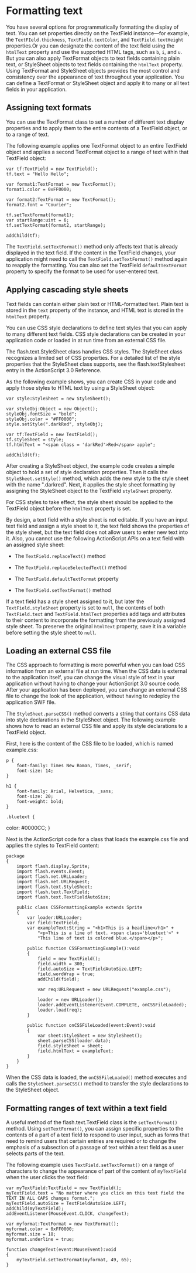 # Formatting text

<div>

You have several options for programmatically formatting the display of text.
You can set properties directly on the TextField instance—for example, the
`TextFIeld.thickness`, `TextField.textColor`, and `TextField.textHeight`
properties.Or you can designate the content of the text field using the
`htmlText` property and use the supported HTML tags, such as `b`, `i`, and `u`.
But you can also apply TextFormat objects to text fields containing plain text,
or StyleSheet objects to text fields containing the `htmlText` property. Using
TextFormat and StyleSheet objects provides the most control and consistency over
the appearance of text throughout your application. You can define a TextFormat
or StyleSheet object and apply it to many or all text fields in your
application.

</div>

<div>

## Assigning text formats

<div>

You can use the TextFormat class to set a number of different text display
properties and to apply them to the entire contents of a TextField object, or to
a range of text.

The following example applies one TextFormat object to an entire TextField
object and applies a second TextFormat object to a range of text within that
TextField object:

    var tf:TextField = new TextField();
    tf.text = "Hello Hello";

    var format1:TextFormat = new TextFormat();
    format1.color = 0xFF0000;

    var format2:TextFormat = new TextFormat();
    format2.font = "Courier";

    tf.setTextFormat(format1);
    var startRange:uint = 6;
    tf.setTextFormat(format2, startRange);

    addChild(tf);

The `TextField.setTextFormat()` method only affects text that is already
displayed in the text field. If the content in the TextField changes, your
application might need to call the `TextField.setTextFormat()` method again to
reapply the formatting. You can also set the TextField `defaultTextFormat`
property to specify the format to be used for user-entered text.

</div>

</div>

<div>

## Applying cascading style sheets

<div>

Text fields can contain either plain text or HTML-formatted text. Plain text is
stored in the `text` property of the instance, and HTML text is stored in the
`htmlText` property.

You can use CSS style declarations to define text styles that you can apply to
many different text fields. CSS style declarations can be created in your
application code or loaded in at run time from an external CSS file.

The flash.text.StyleSheet class handles CSS styles. The StyleSheet class
recognizes a limited set of CSS properties. For a detailed list of the style
properties that the StyleSheet class supports, see the flash.textStylesheet
entry in the ActionScript 3.0 Reference.

As the following example shows, you can create CSS in your code and apply those
styles to HTML text by using a StyleSheet object:

    var style:StyleSheet = new StyleSheet();

    var styleObj:Object = new Object();
    styleObj.fontSize = "bold";
    styleObj.color = "#FF0000";
    style.setStyle(".darkRed", styleObj);

    var tf:TextField = new TextField();
    tf.styleSheet = style;
    tf.htmlText = "<span class = 'darkRed'>Red</span> apple";

    addChild(tf);

After creating a StyleSheet object, the example code creates a simple object to
hold a set of style declaration properties. Then it calls the
`StyleSheet.setStyle()` method, which adds the new style to the style sheet with
the name ".darkred". Next, it applies the style sheet formatting by assigning
the StyleSheet object to the TextField `styleSheet` property.

For CSS styles to take effect, the style sheet should be applied to the
TextField object before the `htmlText` property is set.

By design, a text field with a style sheet is not editable. If you have an input
text field and assign a style sheet to it, the text field shows the properties
of the style sheet, but the text field does not allow users to enter new text
into it. Also, you cannot use the following ActionScript APIs on a text field
with an assigned style sheet:

- The `TextField.replaceText()` method

- The `TextField.replaceSelectedText()` method

- The `TextField.defaultTextFormat` property

- The `TextField.setTextFormat()` method

If a text field has a style sheet assigned to it, but later the
`TextField.styleSheet` property is set to `null`, the contents of both
`TextField.text` and `TextField.htmlText` properties add tags and attributes to
their content to incorporate the formatting from the previously assigned style
sheet. To preserve the original `htmlText` property, save it in a variable
before setting the style sheet to `null`.

</div>

</div>

<div>

## Loading an external CSS file

<div>

The CSS approach to formatting is more powerful when you can load CSS
information from an external file at run time. When the CSS data is external to
the application itself, you can change the visual style of text in your
application without having to change your ActionScript 3.0 source code. After
your application has been deployed, you can change an external CSS file to
change the look of the application, without having to redeploy the application
SWF file.

The `StyleSheet.parseCSS()` method converts a string that contains CSS data into
style declarations in the StyleSheet object. The following example shows how to
read an external CSS file and apply its style declarations to a TextField
object.

First, here is the content of the CSS file to be loaded, which is named
example.css:

    p {
    	font-family: Times New Roman, Times, _serif;
    	font-size: 14;
    }

    h1 {
    	font-family: Arial, Helvetica, _sans;
    	font-size: 20;
    	font-weight: bold;
    }

    .bluetext {

color: #0000CC; }

Next is the ActionScript code for a class that loads the example.css file and
applies the styles to TextField content:

    package
    {
    	import flash.display.Sprite;
    	import flash.events.Event;
    	import flash.net.URLLoader;
    	import flash.net.URLRequest;
    	import flash.text.StyleSheet;
    	import flash.text.TextField;
    	import flash.text.TextFieldAutoSize;

    	public class CSSFormattingExample extends Sprite
    	{
    		var loader:URLLoader;
    		var field:TextField;
    		var exampleText:String = "<h1>This is a headline</h1>" +
    			"<p>This is a line of text. <span class='bluetext'>" +
    			"This line of text is colored blue.</span></p>";

    		public function CSSFormattingExample():void
    		{
    			field = new TextField();
    			field.width = 300;
    			field.autoSize = TextFieldAutoSize.LEFT;
    			field.wordWrap = true;
    			addChild(field);

    			var req:URLRequest = new URLRequest("example.css");

    			loader = new URLLoader();
    			loader.addEventListener(Event.COMPLETE, onCSSFileLoaded);
    			loader.load(req);
    		}

    		public function onCSSFileLoaded(event:Event):void
    		{
    			var sheet:StyleSheet = new StyleSheet();
    			sheet.parseCSS(loader.data);
    			field.styleSheet = sheet;
    			field.htmlText = exampleText;
    		}
    	}
    }

When the CSS data is loaded, the `onCSSFileLoaded()` method executes and calls
the `StyleSheet.parseCSS()` method to transfer the style declarations to the
StyleSheet object.

</div>

</div>

<div>

## Formatting ranges of text within a text field

<div>

A useful method of the flash.text.TextField class is the `setTextFormat()`
method. Using `setTextFormat()`, you can assign specific properties to the
contents of a part of a text field to respond to user input, such as forms that
need to remind users that certain entries are required or to change the emphasis
of a subsection of a passage of text within a text field as a user selects parts
of the text.

The following example uses `TextField.setTextFormat()` on a range of characters
to change the appearance of part of the content of `myTextField` when the user
clicks the text field:

    var myTextField:TextField = new TextField();
    myTextField.text = "No matter where you click on this text field the TEXT IN ALL CAPS changes format.";
    myTextField.autoSize = TextFieldAutoSize.LEFT;
    addChild(myTextField);
    addEventListener(MouseEvent.CLICK, changeText);

    var myformat:TextFormat = new TextFormat();
    myformat.color = 0xFF0000;
    myformat.size = 18;
    myformat.underline = true;

    function changeText(event:MouseEvent):void
    {
    	myTextField.setTextFormat(myformat, 49, 65);
    }

</div>

</div>

<div>

<div>

</div>

</div>
